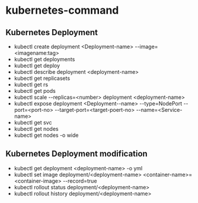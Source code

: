 # kubernetes-command
## Kubernetes Deployment
- kubectl create deployment &lt;Deployment-name&gt; --image=&lt;imagename:tag&gt;
- kubectl get deployments
- kubectl get deploy
- kubectl describe deployment &lt;deployment-name&gt;
- kubectl get replicasets
- kubectl get rs
- kubectl get pods
- kubectl scale --replicas=&lt;number&gt; deployment &lt;deployment-name&gt;
- kubectl expose deployment &lt;Deployment--name&gt; --type=NodePort --port=&lt;port-no&gt; --target-port=&lt;target-poert-no&gt; --name=&lt;Service-name&gt;
- kubectl get svc
- kubectl get nodes
- kubectl get nodes -o wide  

## Kubernetes Deployment modification
 - kubectl get deployment &lt;deployment-name&gt; -o yml
 - kubectl set image deployment/&lt;deployment-name&gt; &lt;container-name&gt;=&lt;container-image&gt; --record=true
 - kubectl rollout status deployment/&lt;deployment-name&gt;
 - kubectl rollout history deployment/&lt;deployment-name&gt; 
